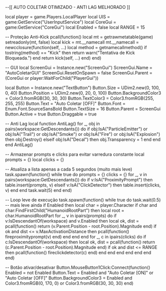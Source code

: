 --[[ AUTO COLETAR OTIMIZADO - ANTI LAG MELHORADO ]]

local player = game.Players.LocalPlayer
local UIS = game:GetService("UserInputService")
local CoreGui = game:GetService("CoreGui")
local Enabled = false
local RANGE = 15

-- Proteção Anti-Kick
pcall(function()
    local mt = getrawmetatable(game)
    setreadonly(mt, false)
    local kick = mt.__namecall
    mt.__namecall = newcclosure(function(self, ...)
        local method = getnamecallmethod()
        if tostring(method) == "Kick" then
            return warn("Tentativa de Kick Bloqueada.")
        end
        return kick(self, ...)
    end)
end)

-- GUI
local ScreenGui = Instance.new("ScreenGui")
ScreenGui.Name = "AutoColetarGUI"
ScreenGui.ResetOnSpawn = false
ScreenGui.Parent = (CoreGui or player:WaitForChild("PlayerGui"))

local Button = Instance.new("TextButton")
Button.Size = UDim2.new(0, 100, 0, 40)
Button.Position = UDim2.new(0, 20, 0, 100)
Button.BackgroundColor3 = Color3.fromRGB(30, 30, 30)
Button.TextColor3 = Color3.fromRGB(255, 255, 255)
Button.Text = "Auto Coletar [OFF]"
Button.Font = Enum.Font.SourceSansBold
Button.TextSize = 16
Button.Parent = ScreenGui
Button.Active = true
Button.Draggable = true

-- Anti Lag
local function AntiLag()
    for _, obj in pairs(workspace:GetDescendants()) do
        if obj:IsA("ParticleEmitter") or obj:IsA("Trail") or obj:IsA("Smoke") or obj:IsA("Fire") or obj:IsA("Explosion") then
            obj:Destroy()
        elseif obj:IsA("Decal") then
            obj.Transparency = 1
        end
    end
end
AntiLag()

-- Armazenar prompts e clicks para evitar varredura constante
local prompts = {}
local clicks = {}

-- Atualiza a lista apenas a cada 5 segundos (muito mais leve)
task.spawn(function()
    while true do
        prompts = {}
        clicks = {}
        for _, v in pairs(workspace:GetDescendants()) do
            if v:IsA("ProximityPrompt") then
                table.insert(prompts, v)
            elseif v:IsA("ClickDetector") then
                table.insert(clicks, v)
            end
        end
        task.wait(5)
    end
end)

-- Loop leve de execução
task.spawn(function()
    while true do
        task.wait(0.5) -- mais leve ainda
        if Enabled then
            local char = player.Character
            if char and char:FindFirstChild("HumanoidRootPart") then
                local root = char.HumanoidRootPart
                for _, v in ipairs(prompts) do
                    if v:IsDescendantOf(workspace) and v.Enabled then
                        local ok, dist = pcall(function()
                            return (v.Parent.Position - root.Position).Magnitude
                        end)
                        if ok and dist <= v.MaxActivationDistance then
                            pcall(function()
                                fireproximityprompt(v)
                            end)
                        end
                    end
                end
                for _, c in ipairs(clicks) do
                    if c:IsDescendantOf(workspace) then
                        local ok, dist = pcall(function()
                            return (c.Parent.Position - root.Position).Magnitude
                        end)
                        if ok and dist <= RANGE then
                            pcall(function()
                                fireclickdetector(c)
                            end)
                        end
                    end
                end
            end
        end
    end
end)

-- Botão ativar/desativar
Button.MouseButton1Click:Connect(function()
    Enabled = not Enabled
    Button.Text = Enabled and "Auto Coletar [ON]" or "Auto Coletar [OFF]"
    Button.BackgroundColor3 = Enabled and Color3.fromRGB(0, 170, 0) or Color3.fromRGB(30, 30, 30)
end)
